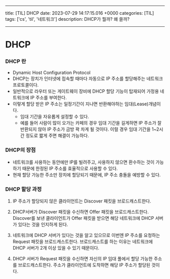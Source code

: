 

---
title: [TIL] DHCP
date: 2023-07-29 14:17:15.016 +0000
categories: [TIL]
tags: ['cs', 'til', '네트워크']
description: DHCP가 뭘까? 왜 쓸까?


---

# DHCP

### DHCP 란

- Dynamic Host Configuration Protocol
- DHCP는 장치가 인터넷에 접속할 때마다 자동으로 IP 주소를 할당해주는 네트워크 프로토콜이다.
- 일반적으로 라우터 또는 게이트웨이 장비에 DHCP 할당 기능이 탑재되어 가정용 네트워크에 IP 주소를 부여한다.
- 이렇게 할당 받은 IP 주소는 일정기간이 지나면 반환해야하는 임대(Lease)개념이다.
  - 임대 기간을 자유롭게 설정할 수 있다.
  - 예를 들어 사람이 많이 오가는 카페의 경우 임대 기간을 길게하면 IP 주소가 잘 반환되지 않아 IP 주소가 금방 꽉 차게 될 것이다. 이럴 경우 임대 기간을 1~2시간 정도로 짧게 주면 해결이 가능하다.

### DHCP의 장점
- 네트워크를 사용하는 동안에만 IP를 빌려주고, 사용하지 않으면 환수하는 것이 가능하기 때문에 한정된 IP 주소를 효율적으로 사용할 수 있다.
- 현재 할당 가능한 주소만 장치에 할당되기 때문에, IP 주소 충돌을 예방할 수 있다.

### DHCP 할당 과정
1. IP 주소가 할당되지 않은 클라이언트는 Discover 패킷을 브로드캐스트한다.

2. DHCP서버가 Discover 패킷을 수신하면 Offer 패킷을 브로드캐스트한다. Discover를 보낸 클라이언트가 Offer 패킷을 받으면 해당 네트워크에 DHCP 서버가 있다는 것을 인지하게 된다.
3. 네트워크에 DHCP 서버가 있다는 것을 알고 있으므로 이번엔 IP 주소를 요청하는 Request 패킷을 브로드캐스트한다. 브로드캐스트를 하는 이유는 네트워크에 DHCP 서버가 2개 이상 있을 수 있기 때문이다.
4. DHCP 서버가 Request 패킷을 수신하면 자신의 IP 임대 풀에서 할당 가능한 주소를 브로드캐스트한다. 주소가 클라이언트에 도착하면 해당 IP 주소가 할당된 것이다.

        